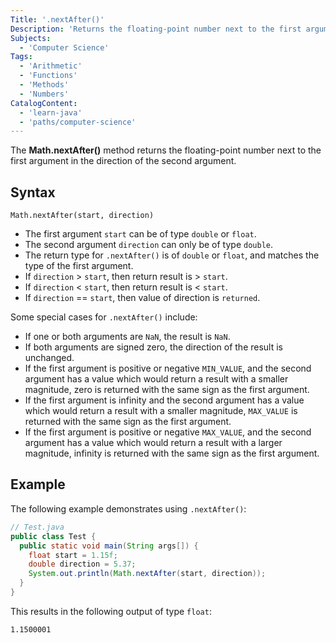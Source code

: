 ```yaml
---
Title: '.nextAfter()'
Description: 'Returns the floating-point number next to the first argument in the direction of the second argument.'
Subjects:
  - 'Computer Science'
Tags:
  - 'Arithmetic'
  - 'Functions'
  - 'Methods'
  - 'Numbers'
CatalogContent:
  - 'learn-java'
  - 'paths/computer-science'
---
```


The **Math.nextAfter()** method returns the floating-point number next to the first argument in the direction of the second argument.

## Syntax

```pseudo
Math.nextAfter(start, direction)
```

- The first argument `start` can be of type `double` or `float`.
- The second argument `direction` can only be of type `double`.
- The return type for `.nextAfter()` is of `double` or `float`, and matches the type of the first argument.
- If `direction` > `start`, then return result is > `start`.
- If `direction` < `start`, then return result is < `start`.
- If `direction` == `start`, then value of direction is `returned`.

Some special cases for `.nextAfter()` include:

- If one or both arguments are `NaN`, the result is `NaN`.
- If both arguments are signed zero, the direction of the result is unchanged.
- If the first argument is positive or negative `MIN_VALUE`, and the second argument has a value which would return a result with a smaller magnitude, zero is returned with the same sign as the first argument.
- If the first argument is infinity and the second argument has a value which would return a result with a smaller magnitude, `MAX_VALUE` is returned with the same sign as the first argument.
- If the first argument is positive or negative `MAX_VALUE`, and the second argument has a value which would return a result with a larger magnitude, infinity is returned with the same sign as the first argument.

## Example

The following example demonstrates using `.nextAfter()`:

```java
// Test.java
public class Test {
  public static void main(String args[]) {
    float start = 1.15f;
    double direction = 5.37;
    System.out.println(Math.nextAfter(start, direction));
  }
}
```

This results in the following output of type `float`:

```shell
1.1500001
```
